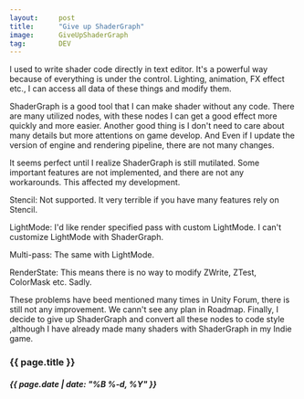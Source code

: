 ```yaml
---
layout:     post
title:      "Give up ShaderGraph"
image:      GiveUpShaderGraph
tag:        DEV
---
```


I used to write shader code directly in text editor. It's a powerful way because of everything is under the control. Lighting, animation, FX effect etc., I can access all data of these things and modify them.

ShaderGraph is a good tool that I can make shader without any code. There are many utilized nodes, with these nodes I can get a good effect more quickly and more easier.  Another good thing is I don't need to care about many details but more attentions on game develop. And Even if I update the version of engine and rendering pipeline, there are not many changes. 

[]({{site.url}}/{{site.post_images}}/GiveUpShaderGraphA.jpg)

It seems perfect until I realize ShaderGraph is still mutilated. Some important features are not implemented, and there are not any workarounds. This affected my development.

Stencil: Not supported. It very terrible if you have many features rely on Stencil.

LightMode: I'd like render specified pass with custom LightMode. I can't customize LightMode with ShaderGraph. 

Multi-pass: The same with LightMode.

RenderState: This means there is no way to modify ZWrite, ZTest, ColorMask etc. Sadly. 

These problems have beed mentioned many times in Unity Forum, there is still not any improvement. We cann't see any plan in Roadmap. Finally, I decide to give up ShaderGraph and convert all these nodes to code style ,although I have already made many shaders with ShaderGraph in my Indie game. 

<h3>{{ page.title }}</h3>
<h5>{{ page.date | date: "%B %-d, %Y" }}</h5>
